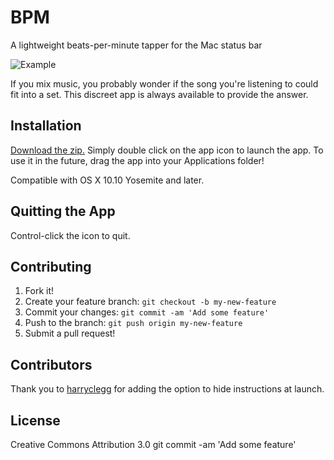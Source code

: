 # BPM

A lightweight beats-per-minute tapper for the Mac status bar

![Example](http://i.imgur.com/9HkrEkI.gif)

If you mix music, you probably wonder if the song you're listening to could fit into a set. This discreet app is always available to provide the answer.

## Installation

[Download the zip.](http://www.builtbybenbrook.com/assets/downloads/bpm.zip) Simply double click on the app icon to launch the app. To use it in the future, drag the app into your Applications folder!

Compatible with OS X 10.10 Yosemite and later.

## Quitting the App
Control-click the icon to quit.

## Contributing

1. Fork it!
2. Create your feature branch: `git checkout -b my-new-feature`
3. Commit your changes: `git commit -am 'Add some feature'`
4. Push to the branch: `git push origin my-new-feature`
5. Submit a pull request!

## Contributors

Thank you to [harryclegg](https://github.com/harryclegg) for adding the option to hide instructions at launch.

## License

Creative Commons Attribution 3.0
git commit -am 'Add some feature'
